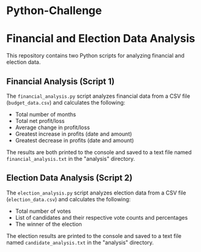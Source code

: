 # Python-Challenge
 
 
# Financial and Election Data Analysis

This repository contains two Python scripts for analyzing financial and election data.


## Financial Analysis (Script 1)

The `financial_analysis.py` script analyzes financial data from a CSV file (`budget_data.csv`) and calculates the following:

- Total number of months
- Total net profit/loss
- Average change in profit/loss
- Greatest increase in profits (date and amount)
- Greatest decrease in profits (date and amount)

The results are both printed to the console and saved to a text file named `financial_analysis.txt` in the "analysis" directory.


## Election Data Analysis (Script 2)

The `election_analysis.py` script analyzes election data from a CSV file (`election_data.csv`) and calculates the following:

- Total number of votes
- List of candidates and their respective vote counts and percentages
- The winner of the election

The election results are printed to the console and saved to a text file named `candidate_analysis.txt` in the "analysis" directory.

